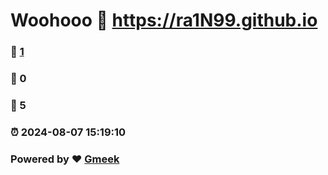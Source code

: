 # Woohooo :link: https://ra1N99.github.io 
### :page_facing_up: [1](https://ra1N99.github.io/tag.html) 
### :speech_balloon: 0 
### :hibiscus: 5 
### :alarm_clock: 2024-08-07 15:19:10 
### Powered by :heart: [Gmeek](https://github.com/Meekdai/Gmeek)

